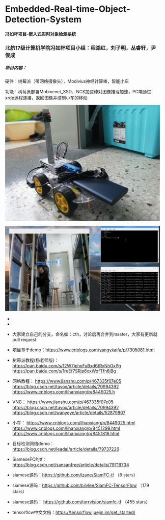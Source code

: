 # **Embedded-Real-time-Object-Detection-System**
#### 冯如杯项目-嵌入式实时对象检测系统

### 北航17级计算机学院冯如杯项目小组：程添红，刘子明，丛睿轩，尹俊成

#####  项目内容：

硬件：树莓派（带网络摄像头），Modivius神经计算棒，智能小车 

功能：树莓派部署Mobinenet_SSD，NCS加速棒对图像推理加速，PC端通过xrdp远程连接，返回图像并控制小车的移动

![](assets/C5C34C3FD3A72A7FEAEA10127F848D8F.jpg)

![](assets/TIM图片20190222173145.png)



- [Github网页操作教程]: https://blog.csdn.net/kabulore/article/details/51801337

- [Github桌面版教程]: https://www.jianshu.com/p/06a960d991aa

- 大家建立自己的分支，命名如：cth，讨论后再合并到master，大家有更新就pull request
- 项目基于demo：https://www.cnblogs.com/yangykaifa/p/7305081.html
- 树莓派教程(杨老师版)：https://pan.baidu.com/s/12W7iphoFuBxd6tRxNhOxPg https://pan.baidu.com/s/1reEf7SRjp6oxWqfTfh6jBg
- 网络教程： https://www.jianshu.com/p/467335f07e05 https://blog.csdn.net/tavox/article/details/70994392 https://www.cnblogs.com/lihanxiang/p/8449025.h
- VNC： https://www.jianshu.com/p/467335f07e05 https://blog.csdn.net/tavox/article/details/70994392 https://blog.csdn.net/wanyeye/article/details/52879807
- 小车： https://www.cnblogs.com/lihanxiang/p/8449025.html https://www.cnblogs.com/lihanxiang/p/8451299.html https://www.cnblogs.com/lihanxiang/p/8451818.html
- 目标检测网络demo：https://blog.csdn.net/leadai/article/details/79737226
- SiameseFC的tf：https://blog.csdn.net/sansanfree/article/details/79718734 
- siamese源码：https://github.com/lzane/SiamFC-tf （8 stars） 
- siamese源码：https://github.com/bilylee/SiamFC-TensorFlow （179 stars） 
- siamese源码： https://github.com/torrvision/siamfc-tf （455 stars）
- tensorflow中文文档：https://tensorflow.juejin.im/get_started/